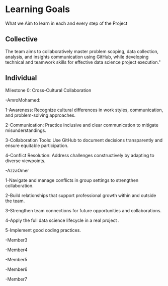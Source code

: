 # Learning Goals

What we Aim to learn in each and every step of the Project

## Collective

The team aims to collaboratively master problem scoping, data collection, analysis,
and insights communication using GitHub, while developing technical and teamwork
skills for effective data science project execution."

## Individual

Milestone 0: Cross-Cultural Collaboration

-AmroMohamed:

1-Awareness: Recognize cultural differences in work styles, communication,
and problem-solving approaches.

2-Communication: Practice inclusive and clear communication to mitigate misunderstandings.

3-Collaboration Tools: Use GitHub to document decisions transparently
and ensure equitable participation.

4-Conflict Resolution: Address challenges constructively by adapting to diverse viewpoints.

-AzzaOmer

1-Navigate and manage conflicts in group settings to strengthen collaboration.

2-Build relationships that support professional growth within and outside the team.

3-Strengthen team connections for future opportunities and collaborations.

4-Apply the full data science lifecycle in a real project .

5-Implement good coding practices.

-Member3

-Member4

-Member5

-Member6

-Member7

